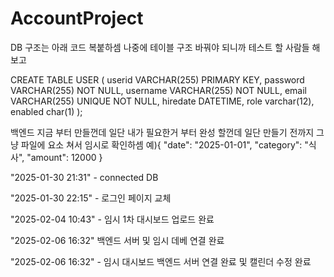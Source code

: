 # AccountProject

DB 구조는 아래 코드 복붙하셈
나중에 테이블 구조 바꿔야 되니까 테스트 할 사람들 해보고

CREATE TABLE USER (
    userid VARCHAR(255) PRIMARY KEY,
    password VARCHAR(255) NOT NULL,
    username VARCHAR(255) NOT NULL,
    email VARCHAR(255) UNIQUE NOT NULL,
    hiredate DATETIME,
    role varchar(12),
    enabled char(1)
);

백엔드 지금 부터 만들껀데 일단 내가 필요한거 부터 완성 할껀데
일단 만들기 전까지 그냥 파일에 요소 쳐서 임시로 확인하셈 
예){ "date": "2025-01-01", "category": "식사", "amount": 12000 }

"2025-01-30 21:31" - connected DB

"2025-01-30 22:15" - 로그인 페이지 교체

"2025-02-04 10:43" - 임시 1차 대시보드 업로드 완료

"2025-02-06 16:32" 백엔드 서버 및 임시 데베 연결 완료

"2025-02-06 16:32" - 임시 대시보드 백엔드 서버 연결 완료 및 캘린더 수정 완료

